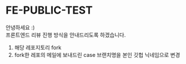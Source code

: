 # FE-PUBLIC-TEST

안녕하세요 :)  
프론트엔드 리뷰 진행 방식을 안내드리도록 하겠습니다.  

1. 해당 레포지토리 fork
2. fork한 레포의 메일에 보내드린 case 브랜치명을 본인 깃헙 닉네임으로 변경
